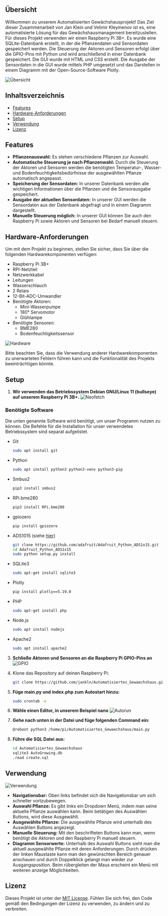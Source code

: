 ## Übersicht

Willkommen zu unserem Automatisierten Gewächshausprojekt! Das Ziel dieser Zusammenarbeit von Jan Klein und Velimir Kleymenov ist es, eine automatisierte Lösung für das Gewächshausmanagement bereitzustellen. Für dieses Projekt verwenden wir einen Raspberry Pi 3B+. Es wurde eine SQLite-Datenbank erstellt, in der die Pflanzendaten und Sensordaten gespeichert werden. Die Steuerung der Aktoren und Sensoren erfolgt über die GPIO-Pins mit Python und wird anschließend in einer Datenbank gespeichert. Die GUI wurde mit HTML und CSS erstellt. Die Ausgabe der Sensordaten in die GUI wurde mittels PHP umgesetzt und das Darstellen in einem Diagramm mit der Open-Source-Software Plotly.

![Übersicht](Overview.png)

## Inhaltsverzeichnis

- [Features](#features)
- [Hardware-Anforderungen](#hardware-anforderungen)
- [Setup](#setup)
- [Verwendung](#verwendung)
- [Lizenz](#lizenz)

## Features

- **Pflanzenauswahl:** Es stehen verschiedene Pflanzen zur Auswahl.
- **Automatische Steuerung je nach Pflanzenwahl:** Durch die Steuerung der Aktoren und Sensoren werden die benötigten Temperatur-, Wasser- und Bodenfeuchtigkeitsbedürfnisse der ausgewählten Pflanze automatisch angepasst.
- **Speicherung der Sensordaten:** In unserer Datenbank werden alle wichtigen Informationen über die Pflanzen und die Sensorausgabe gespeichert.
- **Ausgabe der aktuellen Sensordaten:** In unserer GUI werden die Sensordaten aus der Datenbank abgefragt und in einem Diagramm dargestellt.
- **Manuelle Steuerung möglich:** In unserer GUI können Sie auch den Raspberry Pi sowie Aktoren und Sensoren bei Bedarf manuell steuern.

## Hardware-Anforderungen

Um mit dem Projekt zu beginnen, stellen Sie sicher, dass Sie über die folgenden Hardwarekomponenten verfügen:

- Raspberry Pi 3B+
- RPI-Netzteil
- Netzwerkkabel
- Leitungen
- Wasserschlauch
- 2 Relais
- 12-Bit-ADC-Umwandler
- Benötigte Aktoren:
  - Mini-Wasserpumpe
  - 180° Servomotor
  - Glühlampe
- Benötigte Sensoren:
  - BME280
  - Bodenfeuchtigkeitssensor

![Hardware](Hardware.png)

Bitte beachten Sie, dass die Verwendung anderer Hardwarekomponenten zu unerwarteten Fehlern führen kann und die Funktionalität des Projekts beeinträchtigen könnte.

## Setup

1. **Wir verwenden das Betriebssystem Debian GNU/Linux 11 (bullseye) auf unserem Raspberry Pi 3B+.**
![Neofetch](OS.png)

### Benötigte Software

Die unten genannte Software wird benötigt, um unser Programm nutzen zu können. Die Befehle für die Installation für unser verwendetes Betriebssystem sind separat aufgelistet.

- Git

    ```bash
    sudo apt install git
    ```

- Python

    ```bash
    sudo apt install python3 python3-venv python3-pip
    ```

- Smbus2

    ```bash
    pip3 install smbus2
    ```

- RPi.bme280

    ```bash
    pip3 install RPi.bme280
    ```

- gpiozero

    ```bash
    pip install gpiozero
    ```

- ADS1015 (siehe [hier](https://learn.adafruit.com/raspberry-pi-analog-to-digital-converters/ads1015-slash-ads1115))

    ```bash
    git clone https://github.com/adafruit/Adafruit_Python_ADS1x15.git
    cd Adafruit_Python_ADS1x15
    sudo python setup.py install
    ```

- SQLite3

    ```bash
    sudo apt-get install sqlite3
    ```

- Plotly

    ```bash
    pip install plotly==5.19.0
    ```

- PHP

    ```bash
    sudo apt-get install php
    ```

- Node.js

    ```bash
    sudo apt install nodejs
    ```

- Apache2

    ```bash
    sudo apt install apache2
    ```

3. **Schließe Aktoren und Sensoren an die Raspberry Pi GPIO-Pins an**
![GPIO](GPIO.png)

4. Klone das Repository auf deinen Raspberry Pi:

   ```bash
   git clone https://github.com/jankln/Automatisiertes_Gewaechshaus.git
   ```

5. **Füge main.py und index.php zum Autostart hinzu:**

    ```bash
    sudo crontab -e
    ```

6. **Wähle einen Editor, in unserem Beispiel nano**
![Autorun](Autorun.png)

7. **Gehe nach unten in der Datei und füge folgenden Command ein:**
    ```bash
    @reboot python3 /home/pi/Automatisiertes_Gewaechshaus/main.py
    
    ```
8. **Führe die SQL Datei aus:**
    ```bash
    cd Automatisiertes_Gewaechshaus
    sqlite3 AutoGrowing.db
    .read create.sql
    ```

## Verwendung
![Verwendung](Verwendung.png)
- **Navigationsbar:** Oben links befindet sich die Navigationsbar um sich schneller vortzubewegen.
- **Auswahl Pflanze:** Es gibt links ein Dropdown Menü, indem man seine aktuelle Pflanze auswählen kann. Beim betätigen des Auswählen Buttons, wird diese Ausgewählt.
- **Ausgewählte Pflanze:** Die ausgewählte Pflanze wird unterhalb des Auswählen Buttons angezeigt.
- **Manuelle Steuerung:** Mit den beschrifteten Buttons kann man, wenn benötigt die Aktoren und den Raspberry Pi manuell steuern.
- **Diagramm Sensorwerte:** Unterhalb des Auswahl Buttons sieht man die aktuell ausgewählte Pflanze mit deren Anforderungen. Durch drücken der linken Maustaste kann man den gewünschten Bereich genauer anschauen und durch Doppelklick gelangt man wieder zur Ausgangsposition. Beim rübergleiten der Maus erscheint ein Menü mit weiteren anzeige Möglichkeiten.


## Lizenz

Dieses Projekt ist unter der [MIT License](LICENSE). Fühlen Sie sich frei, den Code gemäß den Bedingungen der Lizenz zu verwenden, zu ändern und zu verbreiten.